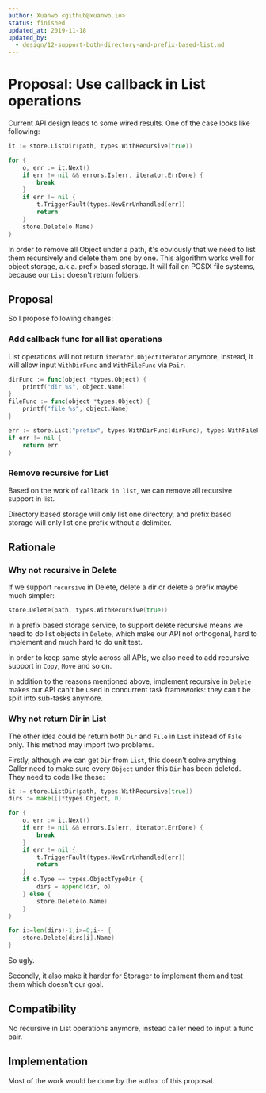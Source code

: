 ```yaml
---
author: Xuanwo <github@xuanwo.io>
status: finished
updated_at: 2019-11-18
updated_by:
  - design/12-support-both-directory-and-prefix-based-list.md
---
```


# Proposal: Use callback in List operations

Current API design leads to some wired results. One of the case looks like following:

```go
it := store.ListDir(path, types.WithRecursive(true))

for {
    o, err := it.Next()
    if err != nil && errors.Is(err, iterator.ErrDone) {
        break
    }
    if err != nil {
        t.TriggerFault(types.NewErrUnhandled(err))
        return
    }
    store.Delete(o.Name)
}
```

In order to remove all Object under a path, it's obviously that we need to list them recursively and delete them one by one. This algorithm works well for object storage, a.k.a. prefix based storage. It will fail on POSIX file systems, because our `List` doesn't return folders.

## Proposal

So I propose following changes:

### Add callback func for all list operations

List operations will not return `iterator.ObjectIterator` anymore, instead, it will allow input `WithDirFunc` and `WithFileFunc` via `Pair`.

```go
dirFunc := func(object *types.Object) {
    printf("dir %s", object.Name)
}
fileFunc := func(object *types.Object) {
    printf("file %s", object.Name)
}

err := store.List("prefix", types.WithDirFunc(dirFunc), types.WithFileFunc(fileFunc))
if err != nil {
    return err
}
```

### Remove recursive for List

Based on the work of `callback in list`, we can remove all recursive support in list.

Directory based storage will only list one directory, and prefix based storage will only list one prefix without a delimiter.

## Rationale

### Why not recursive in Delete

If we support `recursive` in Delete, delete a dir or delete a prefix maybe much simpler:

```go
store.Delete(path, types.WithRecursive(true))
```

In a prefix based storage service, to support delete recursive means we need to do list objects in `Delete`, which make our API not orthogonal, hard to implement and much hard to do unit test.

In order to keep same style across all APIs, we also need to add recursive support in `Copy`, `Move` and so on.

In addition to the reasons mentioned above, implement recursive in `Delete` makes our API can't be used in concurrent task frameworks: they can't be split into sub-tasks anymore.

### Why not return Dir in List

The other idea could be return both `Dir` and `File` in `List` instead of `File` only. This  method may import two problems.

Firstly, although we can get `Dir` from `List`, this doesn't solve anything. Caller need to make sure every `Object` under this `Dir` has been deleted. They need to code like these:

```go
it := store.ListDir(path, types.WithRecursive(true))
dirs := make([]*types.Object, 0)

for {
    o, err := it.Next()
    if err != nil && errors.Is(err, iterator.ErrDone) {
        break
    }
    if err != nil {
        t.TriggerFault(types.NewErrUnhandled(err))
        return
    }
    if o.Type == types.ObjectTypeDir {
        dirs = append(dir, o)
    } else {
        store.Delete(o.Name)
    }    
}

for i:=len(dirs)-1;i>=0;i-- {
    store.Delete(dirs[i].Name)
}
```

So ugly.

Secondly, it also make it harder for Storager to implement them and test them which doesn't our goal.

## Compatibility

No recursive in List operations anymore, instead caller need to input a func pair.

## Implementation

Most of the work would be done by the author of this proposal.
